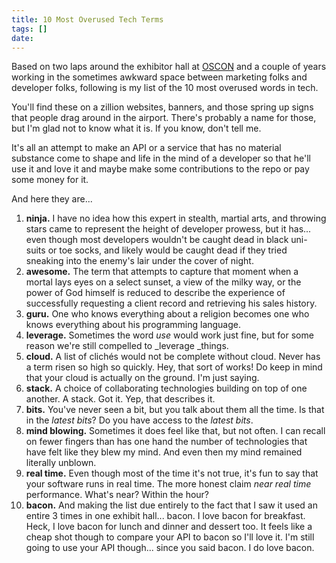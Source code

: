 ```yaml
---
title: 10 Most Overused Tech Terms
tags: []
date: 
---
```


Based on two laps around the exhibitor hall at [OSCON](/oscon2014) and a couple of years working in the sometimes awkward space between marketing folks and developer folks, following is my list of the 10 most overused words in tech.

You'll find these on a zillion websites, banners, and those spring up signs that people drag around in the airport. There's probably a name for those, but I'm glad not to know what it is. If you know, don't tell me.

It's all an attempt to make an API or a service that has no material substance come to shape and life in the mind of a developer so that he'll use it and love it and maybe make some contributions to the repo or pay some money for it.

And here they are...

1.  **ninja.** I have no idea how this expert in stealth, martial arts, and throwing stars came to represent the height of developer prowess, but it has... even though most developers wouldn't be caught dead in black uni-suits or toe socks, and likely would be caught dead if they tried sneaking into the enemy's lair under the cover of night.
2.  **awesome.** The term that attempts to capture that moment when a mortal lays eyes on a select sunset, a view of the milky way, or the power of God himself is reduced to describe the experience of successfully requesting a client record and retrieving his sales history.
3.  **guru.** One who knows everything about a religion becomes one who knows everything about his programming language.
4.  **leverage.** Sometimes the word _use_ would work just fine, but for some reason we're still compelled to _leverage _things.
5.  **cloud.** A list of clich&eacute;s would not be complete without cloud. Never has a term risen so high so quickly. Hey, that sort of works! Do keep in mind that your cloud is actually on the ground. I'm just saying.
6.  **stack.** A choice of collaborating technologies building on top of one another. A stack. Got it. Yep, that describes it.
7.  **bits.** You've never seen a bit, but you talk about them all the time. Is that in the _latest bits_? Do you have access to the _latest bits_.
8.  **mind blowing.** Sometimes it does feel like that, but not often. I can recall on fewer fingers than has one hand the number of technologies that have felt like they blew my mind. And even then my mind remained literally unblown.
9.  **real time.** Even though most of the time it's not true, it's fun to say that your software runs in real time. The more honest claim _near real time_ performance. What's near? Within the hour?
10.  **bacon.** And making the list due entirely to the fact that I saw it used an entire 3 times in one exhibit hall... bacon. I love bacon for breakfast. Heck, I love bacon for lunch and dinner and dessert too. It feels like a cheap shot though to compare your API to bacon so I'll love it. I'm still going to use your API though... since you said bacon. I do love bacon.

 